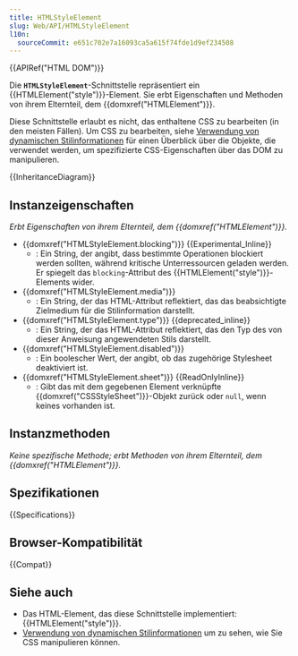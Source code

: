 ```yaml
---
title: HTMLStyleElement
slug: Web/API/HTMLStyleElement
l10n:
  sourceCommit: e651c702e7a16093ca5a615f74fde1d9ef234508
---
```


{{APIRef("HTML DOM")}}

Die **`HTMLStyleElement`**-Schnittstelle repräsentiert ein {{HTMLElement("style")}}-Element. Sie erbt Eigenschaften und Methoden von ihrem Elternteil, dem {{domxref("HTMLElement")}}.

Diese Schnittstelle erlaubt es nicht, das enthaltene CSS zu bearbeiten (in den meisten Fällen). Um CSS zu bearbeiten, siehe [Verwendung von dynamischen Stilinformationen](/de/docs/Web/API/CSS_Object_Model/Using_dynamic_styling_information) für einen Überblick über die Objekte, die verwendet werden, um spezifizierte CSS-Eigenschaften über das DOM zu manipulieren.

{{InheritanceDiagram}}

## Instanzeigenschaften

_Erbt Eigenschaften von ihrem Elternteil, dem {{domxref("HTMLElement")}}._

- {{domxref("HTMLStyleElement.blocking")}} {{Experimental_Inline}}
  - : Ein String, der angibt, dass bestimmte Operationen blockiert werden sollten, während kritische Unterressourcen geladen werden. Er spiegelt das `blocking`-Attribut des {{HTMLElement("style")}}-Elements wider.
- {{domxref("HTMLStyleElement.media")}}
  - : Ein String, der das HTML-Attribut reflektiert, das das beabsichtigte Zielmedium für die Stilinformation darstellt.
- {{domxref("HTMLStyleElement.type")}} {{deprecated_inline}}
  - : Ein String, der das HTML-Attribut reflektiert, das den Typ des von dieser Anweisung angewendeten Stils darstellt.
- {{domxref("HTMLStyleElement.disabled")}}
  - : Ein boolescher Wert, der angibt, ob das zugehörige Stylesheet deaktiviert ist.
- {{domxref("HTMLStyleElement.sheet")}} {{ReadOnlyInline}}
  - : Gibt das mit dem gegebenen Element verknüpfte {{domxref("CSSStyleSheet")}}-Objekt zurück oder `null`, wenn keines vorhanden ist.

## Instanzmethoden

_Keine spezifische Methode; erbt Methoden von ihrem Elternteil, dem {{domxref("HTMLElement")}}._

## Spezifikationen

{{Specifications}}

## Browser-Kompatibilität

{{Compat}}

## Siehe auch

- Das HTML-Element, das diese Schnittstelle implementiert: {{HTMLElement("style")}}.
- [Verwendung von dynamischen Stilinformationen](/de/docs/Web/API/CSS_Object_Model/Using_dynamic_styling_information) um zu sehen, wie Sie CSS manipulieren können.

